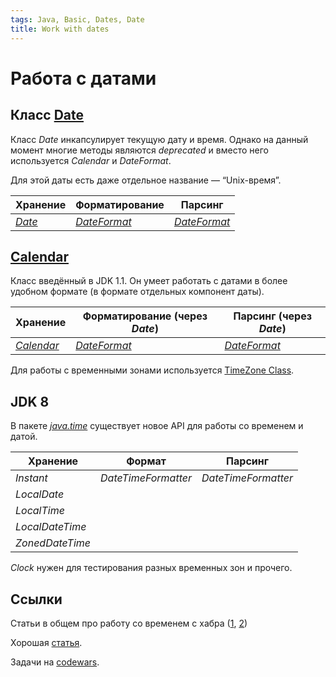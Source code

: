 ```yaml
---
tags: Java, Basic, Dates, Date
title: Work with dates
---
```

# Работа с датами

## Класс [Date](/xZZuD5L1TI-9W6q_MgKqLA)

Класс *Date* инкапсулирует текущую дату и время. Однако на данный момент многие методы являются *deprecated* и вместо него используется *Calendar* и *DateFormat*.

Для этой даты есть даже отдельное название — “Unix-время”.

| Хранение                          | Форматирование                                      | Парсинг                                             |
| --------------------------------- | --------------------------------------------------- | --------------------------------------------------- |
| *[Date](/xZZuD5L1TI-9W6q_MgKqLA)* | *[DateFormat](/O-U9N8YQQTaO2MU60rsIfQ?sync=&type=)* | *[DateFormat](/O-U9N8YQQTaO2MU60rsIfQ?sync=&type=)* |

## [Calendar](/EH3POGlpRLiiz3xgQQ2cGw)

Класс введённый в JDK 1.1. Он умеет работать с датами в более удобном формате (в формате отдельных компонент даты). 

| Хранение | Форматирование (через *Date*) | Парсинг (через *Date*) |
| -------- | -------- | -------- |
| *[Calendar](/EH3POGlpRLiiz3xgQQ2cGw)*     | *[DateFormat](/O-U9N8YQQTaO2MU60rsIfQ?sync=&type=)* | *[DateFormat](/O-U9N8YQQTaO2MU60rsIfQ?sync=&type=)* |

Для работы с временными зонами используется [TimeZone Class](/v7q_akKXTo6NFPwTdCC4Ug?sync=&type=).

## JDK 8

В пакете [*java.time*](/Rwk7r-qCT62lpYmHw2ts3g) существует новое API для работы со временем и датой.

| Хранение        | Формат              | Парсинг             |
| --------------- | ------------------- | ------------------- |
| *Instant*       | *DateTimeFormatter* | *DateTimeFormatter* |
| *LocalDate*     |                     |                     |
| *LocalTime*     |                     |                     |
| *LocalDateTime* |                     |                     |
| *ZonedDateTime* |                     |                     |

*Clock* нужен для тестирования разных временных зон и прочего.

## Ссылки

Статьи в общем про работу со временем с хабра ([1](https://habr.com/en/post/274811/), [2](https://habr.com/en/post/274905/))

Хорошая [статья](https://urvanov.ru/2016/06/16/java-8-%d0%b4%d0%b0%d1%82%d0%b0-%d0%b8-%d0%b2%d1%80%d0%b5%d0%bc%d1%8f/).

Задачи на [codewars](https://www.codewars.com/kata/search/java?tags=Dates%2FTime).